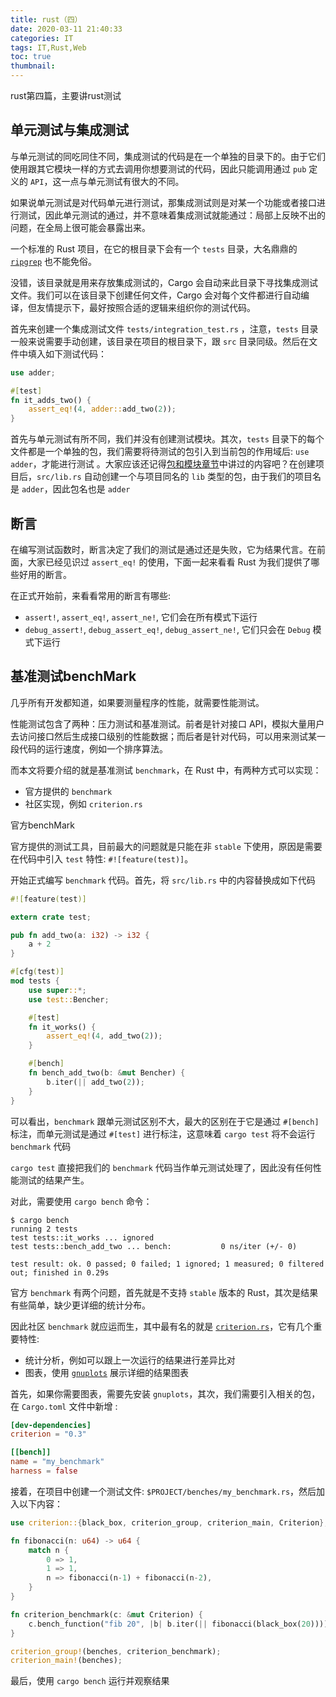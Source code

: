 ```yaml
---
title: rust（四）
date: 2020-03-11 21:40:33
categories: IT
tags: IT,Rust,Web
toc: true
thumbnail: 
---
```


   rust第四篇，主要讲rust测试

<!--more-->

## 单元测试与集成测试

与单元测试的同吃同住不同，集成测试的代码是在一个单独的目录下的。由于它们使用跟其它模块一样的方式去调用你想要测试的代码，因此只能调用通过 `pub` 定义的 `API`，这一点与单元测试有很大的不同。

如果说单元测试是对代码单元进行测试，那集成测试则是对某一个功能或者接口进行测试，因此单元测试的通过，并不意味着集成测试就能通过：局部上反映不出的问题，在全局上很可能会暴露出来。

一个标准的 Rust 项目，在它的根目录下会有一个 `tests` 目录，大名鼎鼎的 [`ripgrep`](https://github.com/BurntSushi/ripgrep) 也不能免俗。

没错，该目录就是用来存放集成测试的，Cargo 会自动来此目录下寻找集成测试文件。我们可以在该目录下创建任何文件，Cargo 会对每个文件都进行自动编译，但友情提示下，最好按照合适的逻辑来组织你的测试代码。

首先来创建一个集成测试文件 `tests/integration_test.rs` ，注意，`tests` 目录一般来说需要手动创建，该目录在项目的根目录下，跟 `src` 目录同级。然后在文件中填入如下测试代码：

```rust
use adder;

#[test]
fn it_adds_two() {
    assert_eq!(4, adder::add_two(2));
}
```

首先与单元测试有所不同，我们并没有创建测试模块。其次，`tests` 目录下的每个文件都是一个单独的包，我们需要将待测试的包引入到当前包的作用域后: `use adder`，才能进行测试 。大家应该还记得[包和模块章节](https://course.rs/advance/crate-module/crate.html)中讲过的内容吧？在创建项目后，`src/lib.rs` 自动创建一个与项目同名的 `lib` 类型的包，由于我们的项目名是 `adder`，因此包名也是 `adder`



## 断言

在编写测试函数时，断言决定了我们的测试是通过还是失败，它为结果代言。在前面，大家已经见识过 `assert_eq!` 的使用，下面一起来看看 Rust 为我们提供了哪些好用的断言。

在正式开始前，来看看常用的断言有哪些:

- `assert!`, `assert_eq!`, `assert_ne!`, 它们会在所有模式下运行
- `debug_assert!`, `debug_assert_eq!`, `debug_assert_ne!`, 它们只会在 `Debug` 模式下运行



## 基准测试benchMark

几乎所有开发都知道，如果要测量程序的性能，就需要性能测试。

性能测试包含了两种：压力测试和基准测试。前者是针对接口 API，模拟大量用户去访问接口然后生成接口级别的性能数据；而后者是针对代码，可以用来测试某一段代码的运行速度，例如一个排序算法。

而本文将要介绍的就是基准测试 `benchmark`，在 Rust 中，有两种方式可以实现：

- 官方提供的 `benchmark`
- 社区实现，例如 `criterion.rs`

官方benchMark

官方提供的测试工具，目前最大的问题就是只能在非 `stable` 下使用，原因是需要在代码中引入 `test` 特性: `#![feature(test)]`。

开始正式编写 `benchmark` 代码。首先，将 `src/lib.rs` 中的内容替换成如下代码

```rust
#![feature(test)]

extern crate test;

pub fn add_two(a: i32) -> i32 {
    a + 2
}

#[cfg(test)]
mod tests {
    use super::*;
    use test::Bencher;

    #[test]
    fn it_works() {
        assert_eq!(4, add_two(2));
    }

    #[bench]
    fn bench_add_two(b: &mut Bencher) {
        b.iter(|| add_two(2));
    }
}
```

可以看出，`benchmark` 跟单元测试区别不大，最大的区别在于它是通过 `#[bench]` 标注，而单元测试是通过 `#[test]` 进行标注，这意味着 `cargo test` 将不会运行 `benchmark` 代码

`cargo test` 直接把我们的 `benchmark` 代码当作单元测试处理了，因此没有任何性能测试的结果产生。

对此，需要使用 `cargo bench` 命令：

```shell
$ cargo bench
running 2 tests
test tests::it_works ... ignored
test tests::bench_add_two ... bench:           0 ns/iter (+/- 0)

test result: ok. 0 passed; 0 failed; 1 ignored; 1 measured; 0 filtered out; finished in 0.29s
```

官方 `benchmark` 有两个问题，首先就是不支持 `stable` 版本的 Rust，其次是结果有些简单，缺少更详细的统计分布。

因此社区 `benchmark` 就应运而生，其中最有名的就是 [`criterion.rs`](https://github.com/bheisler/criterion.rs)，它有几个重要特性:

- 统计分析，例如可以跟上一次运行的结果进行差异比对
- 图表，使用 [`gnuplots`](http://www.gnuplot.info/) 展示详细的结果图表

首先，如果你需要图表，需要先安装 `gnuplots`，其次，我们需要引入相关的包，在 `Cargo.toml` 文件中新增 :

```toml
[dev-dependencies]
criterion = "0.3"

[[bench]]
name = "my_benchmark"
harness = false
```

接着，在项目中创建一个测试文件: `$PROJECT/benches/my_benchmark.rs`，然后加入以下内容：

```rust
use criterion::{black_box, criterion_group, criterion_main, Criterion};

fn fibonacci(n: u64) -> u64 {
    match n {
        0 => 1,
        1 => 1,
        n => fibonacci(n-1) + fibonacci(n-2),
    }
}

fn criterion_benchmark(c: &mut Criterion) {
    c.bench_function("fib 20", |b| b.iter(|| fibonacci(black_box(20))));
}

criterion_group!(benches, criterion_benchmark);
criterion_main!(benches);
```

最后，使用 `cargo bench` 运行并观察结果
